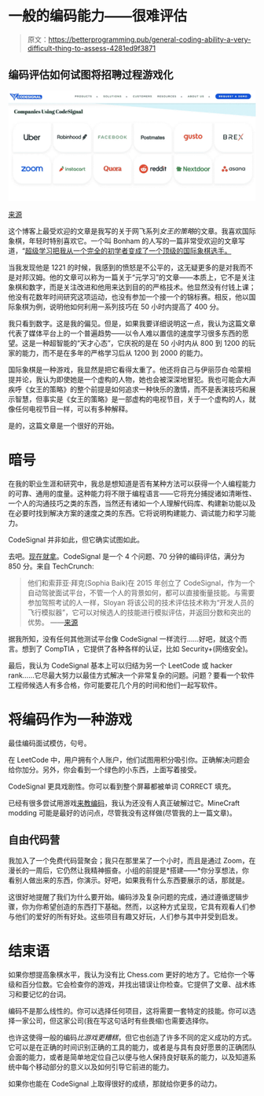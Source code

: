 # 一般的编码能力——很难评估

> 原文：<https://betterprogramming.pub/general-coding-ability-a-very-difficult-thing-to-assess-4281ed9f3871>

## 编码评估如何试图将招聘过程游戏化

![](img/7faa6dcbcccc2f7879f82b592ca1bc83.png)

[来源](https://codesignal.com/?utm_source=google&utm_medium=cpc&utm_term=codesignal&utm_campaign=codesignal_branded&gclid=Cj0KCQiA6NOPBhCPARIsAHAy2zDspECZbLPlNDp_qO-GXibSdjAtP-5RA1TX_4_oZBD-L_TDPwPok0gaAriCEALw_wcB)

这个博客上最受欢迎的文章是我写的关于网飞系列*女王的策略*的文章。我喜欢国际象棋，年轻时特别喜欢它。一个叫 Bonham 的人写的一篇非常受欢迎的文章写道，“[超级学习把我从一个完全的初学者变成了一个顶级的国际象棋选手。](https://betterhumans.pub/ultralearning-how-i-became-a-top-20-chess-player-in-under-50-hours-4e085a3b8a4b)

当我发现他是 1221 的时候，我感到的愤怒是不公平的，这无疑更多的是对我而不是对邦汉姆。他的文章可以称为一篇关于“元学习”的文章——本质上，它不是关注象棋和数字，而是关注改进和他用来达到目的的严格技术。他显然没有付钱上课；他没有花数年时间研究这项运动，也没有参加一个接一个的锦标赛。相反，他以国际象棋为例，说明他如何利用一系列技巧在 50 小时内提高了 400 分。

我只看到数字。这是我的偏见。但是，如果我要详细说明这一点，我认为这篇文章代表了媒体平台上的一个普遍趋势——以令人难以置信的速度学习很多东西的愿望。这是一种超智能的“天才心态”，它庆祝的是在 50 小时内从 800 到 1200 的玩家的能力，而不是在多年的严格学习后从 1200 到 2000 的能力。

国际象棋是一种游戏，我显然是把它看得太重了。他还将自己与伊丽莎白·哈蒙相提并论，我认为即使她是一个虚构的人物，她也会被深深地冒犯。我也可能会大声疾呼《女王的策略》的整个前提是如何追求一种快乐的激情，而不是表演技巧和展示智慧，但事实是《女王的策略》是一部虚构的电视节目，关于一个虚构的人，就像任何电视节目一样，可以有多种解释。

是的，这篇文章是一个很好的开始。

# 暗号

在我的职业生涯和研究中，我总是想知道是否有某种方法可以获得一个人编程能力的可靠、通用的度量。这种能力将不限于编程语言——它将充分捕捉诸如清晰性、一个人的沟通技巧之类的东西，当然还有诸如一个人理解代码库、构建新功能以及在必要时找到解决方案的速度之类的东西。它将说明构建能力、调试能力和学习能力。

CodeSignal 并非如此，但它确实试图如此。

去吧。[现在就拿](https://codesignal.com/products/certify/?utm_source=google&utm_medium=cpc&utm_term=codesignal%20assessment&utm_campaign=codesignal_branded&gclid=Cj0KCQiA6NOPBhCPARIsAHAy2zBOhdWY-l1DigJhfLWxEgz9_2oGa3pBufi8Xa-2mWFw2HrjYbZWM3saAkamEALw_wcB)。CodeSignal 是一个 4 个问题、70 分钟的编码评估，满分为 850 分。来自 TechCrunch:

> 他们和索菲亚·拜克(Sophia Baik)在 2015 年创立了 CodeSignal，作为一个自动驾驶面试平台，不管一个人的背景如何，都可以直接衡量技能。与需要参加驾照考试的人一样，Sloyan 将该公司的技术评估技术称为“开发人员的飞行模拟器”，它可以对候选人的技能进行模拟评估，并返回分数和突出的优势。
> ——[来源](https://techcrunch.com/2021/09/16/codesignal-secures-50m-for-its-tech-hiring-platform/)

据我所知，没有任何其他测试平台像 CodeSignal 一样流行……好吧，就这个而言。想到了 CompTIA ，它提供了各种各样的认证，比如 Security+(网络安全)。

最后，我认为 CodeSignal 基本上可以归结为另一个 LeetCode 或 hacker rank……它尽最大努力以最佳方式解决一个非常复杂的问题。问题？要看一个软件工程师候选人有多合格，你可能要花几个月的时间和他们一起写软件。

# 将编码作为一种游戏

最佳编码面试模仿，句号。

在 LeetCode 中，用户拥有个人账户，他们试图用积分吸引你。正确解决问题会给你加分。另外，你会看到一个绿色的小东西，上面写着接受。

CodeSignal 更具戏剧性。你可以看到整个屏幕都被单词 CORRECT 填充。

已经有很多尝试用游戏[来教编码](https://www.twilio.com/quest/download)，我认为还没有人真正破解过它。MineCraft modding 可能是最好的访问点，尽管我没有这样做(尽管我的上一篇文章)。

## 自由代码营

我加入了一个免费代码营聚会；我只在那里呆了一个小时，而且是通过 Zoom，在漫长的一周后，它仍然让我精神振奋。小组的前提是*搭建——*你分享想法，你看别人做出来的东西，你演示。好吧，如果我有什么东西要展示的话，那就是。

这很好地提醒了我们为什么要开始。编码涉及复杂问题的完成，通过遵循逻辑步骤，你为你希望创造的东西打下基础。然而，以这种方式呈现，它具有观看人们参与他们的爱好的所有好处。这些项目有趣又好玩，人们参与其中并受到启发。

# 结束语

如果你想提高象棋水平，我认为没有比 Chess.com 更好的地方了。它给你一个等级和百分位数。它会检查你的游戏，并找出错误让你检查。它提供了文章、战术练习和要记忆的台词。

编码不是那么线性的。你可以选择任何项目，这将需要一套特定的技能。你可以选择一家公司，但这家公司(我在写这句话时有些畏缩)也需要选择你。

也许这使得一般的编码*比游戏更糟糕*，但它也创造了许多不同的定义成功的方式。它可以是在正确的时间识别正确的工具的能力，或者是与具有良好愿景的正确团队会面的能力，或者是简单地定位自己以便与他人保持良好联系的能力，以及知道系统中每个移动部分的意义以及如何引导它前进的能力。

如果你也能在 CodeSignal 上取得很好的成绩，那就给你更多的动力。